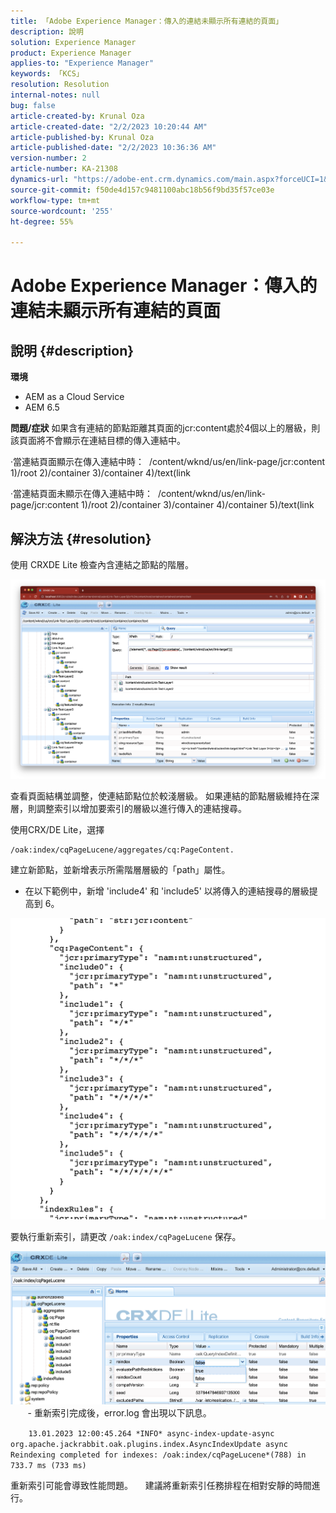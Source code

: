 ```yaml
---
title: 「Adobe Experience Manager：傳入的連結未顯示所有連結的頁面」
description: 說明
solution: Experience Manager
product: Experience Manager
applies-to: "Experience Manager"
keywords: 「KCS」
resolution: Resolution
internal-notes: null
bug: false
article-created-by: Krunal Oza
article-created-date: "2/2/2023 10:20:44 AM"
article-published-by: Krunal Oza
article-published-date: "2/2/2023 10:36:36 AM"
version-number: 2
article-number: KA-21308
dynamics-url: "https://adobe-ent.crm.dynamics.com/main.aspx?forceUCI=1&pagetype=entityrecord&etn=knowledgearticle&id=8bd6223a-e3a2-ed11-aad1-6045bd006149"
source-git-commit: f50de4d157c9481100abc18b56f9bd35f57ce03e
workflow-type: tm+mt
source-wordcount: '255'
ht-degree: 55%

---
```


# Adobe Experience Manager：傳入的連結未顯示所有連結的頁面

## 說明 {#description}

<b>環境</b>
- AEM as a Cloud Service
- AEM 6.5



<b>問題/症狀</b>
如果含有連結的節點距離其頁面的jcr:content處於4個以上的層級，則該頁面將不會顯示在連結目標的傳入連結中。

·當連結頁面顯示在傳入連結中時：  /content/wknd/us/en/link-page/jcr:content 1)/root 2)/container 3)/container 4)/text(link

·當連結頁面未顯示在傳入連結中時：  /content/wknd/us/en/link-page/jcr:content 1)/root 2)/container 3)/container 4)/container 5)/text(link


## 解決方法 {#resolution}


使用 CRXDE Lite 檢查內含連結之節點的階層。

![](assets/667a70ba-a39b-ed11-aad1-6045bd0065b6.png)

查看頁面結構並調整，使連結節點位於較淺層級。
如果連結的節點層級維持在深層，則調整索引以增加要索引的層級以進行傳入的連結搜尋。

使用CRX/DE Lite，選擇


```
/oak:index/cqPageLucene/aggregates/cq:PageContent.
```

建立新節點，並新增表示所需階層層級的「path」屬性。
- 在以下範例中，新增 &#39;include4&#39; 和 &#39;include5&#39; 以將傳入的連結搜尋的層級提高到 6。

![](assets/72c18342-0e9e-ed11-aad1-6045bd0067ea.png)

要執行重新索引，請更改 `/oak:index/cqPageLucene` 保存。

![](assets/a4203d8b-0e9e-ed11-aad1-6045bd0067ea.png)
  
    - 重新索引完成後，error.log 會出現以下訊息。

`    13.01.2023 12:00:45.264 *INFO* async-index-update-async org.apache.jackrabbit.oak.plugins.index.AsyncIndexUpdate async Reindexing completed for indexes: /oak:index/cqPageLucene*(788) in 733.7 ms (733 ms)`

重新索引可能會導致性能問題。
    建議將重新索引任務排程在相對安靜的時間進行。
